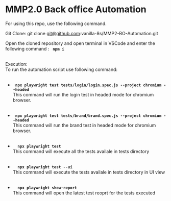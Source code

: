 # MMP2.0 Back office Automation

For using this repo, use the following command.

Git Clone:
git clone git@github.com:vanilla-8s/MMP2-BO-Automation.git

Open the cloned repository and open terminal in VSCode and enter the following command : <code> <b>npm i </b></code> </br></br>

Execution:</br>
To run the automation script use following command:</br></br>

<ul>
    <li>
        <code> <b>npx playwright test tests/login/login.spec.js --project chromium --headed</b></code> </br>
            This command will run the login test in headed mode for chromium browser.</br></br>
    </li>
</ul>

<ul>
    <li>
        <code> <b>npx playwright test tests/brand/brand.spec.js --project chromium --headed</b></code> </br>
            This command will run the brand test in headed mode for chromium browser.</br></br>
    </li>
</ul>

<ul>
    <li>
       <code> <b> npx playwright test </b></code></br>
            This command will execute all the tests availale in tests directory </br></br>
    </li>
</ul>

<ul>
    <li>
       <code> <b> npx playwright test --ui</b></code></br>
            This command will execute the tests availale in tests directory in UI view</br></br>
    </li>
</ul>

<ul>
    <li>
        <code> <b> npx playwright show-report </b></code></br>
            This command will open the latest test reoprt for the tests executed</br></br>
    </li>
</ul>
